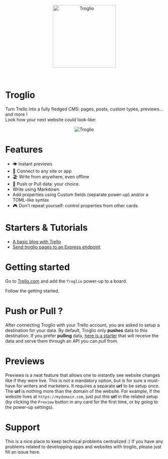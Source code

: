 <p align="center">
    <img src="https://troglio.com/img/troglio-logo.png" width="200" height="200" alt="Troglio" />
</p>
<br />

# Troglio

Turn Trello into a fully fledged CMS: pages, posts, custom types, previews... and more !
<br />
Look how your next website could look-like:
<br />
<p align="center">
    <img src="https://troglio.com/img/trello-blog-board.png" alt="Troglio" />
</p>

# Features
- :eye: Instant previews
- :electric_plug: Connect to any site or app
- :beach_umbrella: Write from anywhere, even offline
- :arrows_counterclockwise: Push or Pull data: your choice.
- Write using Markdown
- Add properties using Custom fields (separate power-up) and/or a TOML-like syntax
- :video_game: Don't repeat yourself: control properties from other cards

# Starters & Tutorials

- [A basic blog with Trello](https://github.com/Troglio/troglio-starter-preact-static)
- [Send troglio pages to an Express endpoint](https://github.com/Troglio/express-nedb-endpoint)


# Getting started

Go to [Trello.com](https://trello.com) and add the `Troglio` power-up to a board.

Follow the getting started.


# Push or Pull ?

After connecting Troglio with your Trello account, you are asked to setup a destination for your data. By default, Troglio only **pushes** data to this destination. If you prefer **pulling** data, [here is a starter](https://github.com/Troglio/express-nedb-endpoint) that will receive the data and serve them through an API you can *pull* from.

# Previews

Previews is a neat feature that allows one to instantly see website changes like if they were live. This is not a mandatory option, but is for sure a must-have for writers and marketers. It requires a separate **url** to be setup once. The **url** is nothing more than the domain of the website. For example, if the website lives at `https://mydomain.com`, just put this **url** in the related setup (by clicking the `Preview` button in any card for the first time, or by going to the power-up settings).





# Support
This is a nice place to keep technical problems centralized :)
If you have any problems related to developping apps and websites with troglio, please just fill an issue here.

